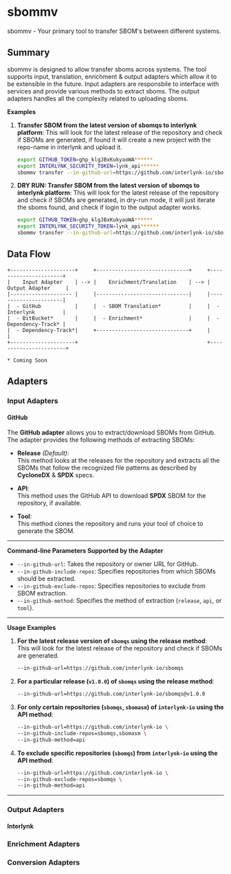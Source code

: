# sbommv

sbommv - Your primary tool to transfer SBOM's between different systems.

## Summary

sbommv is designed to allow transfer sboms across systems. The tool supports input, translation, enrichment & output adapters which allow it to be extensible in the future. Input adapters are responsbile to interface with services and provide various methods to extract sboms. The output adapters handles all the complexity related to uploading sboms. 

**Examples**

1. **Transfer SBOM from the latest version of sbomqs to interlynk platform**:
  This will look for the latest release of the repository and check if SBOMs are generated, if found it will create a new project with the repo-name in interlynk and upload it. 

   ```bash
   export GITHUB_TOKEN=ghp_klgJBxKukyaoWA******
   export INTERLYNK_SECURITY_TOKEN=lynk_api******
   sbommv transfer --in-github-url=https://github.com/interlynk-io/sbomqs --out-interlynk-url=https://api.interlynk.io/lynkapi
   ```

2. **DRY RUN: Transfer SBOM from the latest version of sbomqs to interlynk platform**:
  This will look for the latest release of the repository and check if SBOMs are generated, in dry-run mode, it will just iterate the sboms found, and check if login to the output adapter works.

   ```bash
   export GITHUB_TOKEN=ghp_klgJBxKukyaoWA******
   export INTERLYNK_SECURITY_TOKEN=lynk_api******
   sbommv transfer --in-github-url=https://github.com/interlynk-io/sbomqs --out-interlynk-url=https://api.interlynk.io/lynkapi --dry-run
   ```


## Data Flow 
```
+---------------------+     +------------------------------+     +----------------------+
|    Input Adapter    | --> |    Enrichment/Translation    | --> |   Output Adapter     |
|-------------------- |     |------------------------------|     |----------------------|
|  - GitHub           |     |  - SBOM Translation*         |     |  - Interlynk         |
|  - BitBucket*       |     |  - Enrichment*               |     |  - Dependency-Track* |
|  - Dependency-Track*|     +------------------------------+     |                      |
+---------------------+                                          +-----------------------+

* Coming Soon
```

## Adapters 


### Input Adapters

#### GitHub

The **GitHub adapter** allows you to extract/download SBOMs from GitHub. The adapter provides the following methods of extracting SBOMs:

- **Release** *(Default)*:  
  This method looks at the releases for the repository and extracts all the SBOMs that follow the recognized file patterns as described by **CycloneDX** & **SPDX** specs.

- **API**:  
  This method uses the GitHub API to download **SPDX** SBOM for the repository, if available.

- **Tool**:  
  This method clones the repository and runs your tool of choice to generate the SBOM.

---

**Command-line Parameters Supported by the Adapter**

- `--in-github-url`: Takes the repository or owner URL for GitHub.  
- `--in-github-include-repos`: Specifies repositories from which SBOMs should be extracted.  
- `--in-github-exclude-repos`: Specifies repositories to exclude from SBOM extraction.  
- `--in-github-method`: Specifies the method of extraction (`release`, `api`, or `tool`).  

---

**Usage Examples**

1. **For the latest release version of `sbomqs` using the release method**:  
   This will look for the latest release of the repository and check if SBOMs are generated.

   ```bash
   --in-github-url=https://github.com/interlynk-io/sbomqs
   ```

2. **For a particular release (`v1.0.0`) of `sbomqs` using the release method**:

   ```bash
   --in-github-url=https://github.com/interlynk-io/sbomqs@v1.0.0
   ```

3. **For only certain repositories (`sbomqs`, `sbomasm`) of `interlynk-io` using the API method**:

   ```bash
   --in-github-url=https://github.com/interlynk-io \
   --in-github-include-repos=sbomqs,sbomasm \
   --in-github-method=api
   ```

4. **To exclude specific repositories (`sbomqs`) from `interlynk-io` using the API method**:

   ```bash
   --in-github-url=https://github.com/interlynk-io \
   --in-github-exclude-repos=sbomqs \
   --in-github-method=api
   ```

---






### Output Adapters 
#### Interlynk


### Enrichment Adapters 

### Conversion Adapters
